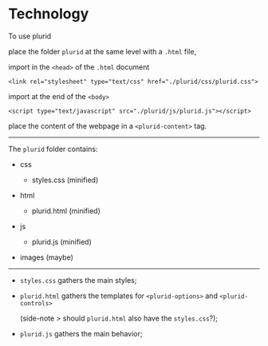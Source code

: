 <link rel="stylesheet" type="text/css" href="style.css">

# Technology


To use plurid

place the folder `plurid` at the same level with a `.html` file,

import in the `<head>` of the `.html` document

    <link rel="stylesheet" type="text/css" href="./plurid/css/plurid.css">

import at the end of the `<body>`

    <script type="text/javascript" src="./plurid/js/plurid.js"></script>

place the content of the webpage in a `<plurid-content>` tag.


---


The `plurid` folder contains:
+ css
    + styles.css (minified)


+ html
    + plurid.html (minified)


+ js
    + plurid.js (minified)


+ images (maybe)


---


+ `styles.css` gathers the main styles;


+ `plurid.html` gathers the templates for `<plurid-options>` and `<plurid-controls>`

    (side-note > should `plurid.html` also have the `styles.css`?);


+ `plurid.js` gathers the main behavior;
